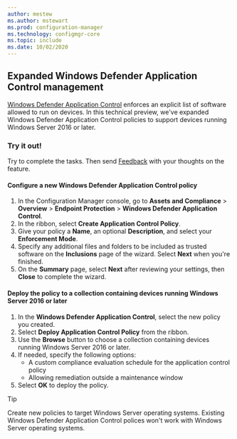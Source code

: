 ```yaml
---
author: mestew
ms.author: mstewart
ms.prod: configuration-manager
ms.technology: configmgr-core
ms.topic: include
ms.date: 10/02/2020
---
```


## <a name="bkmk_wdac"></a> Expanded Windows Defender Application Control management
<!--7752243-->
[Windows Defender Application Control](../../../../../protect/deploy-use/use-device-guard-with-configuration-manager.md) enforces an explicit list of software allowed to run on devices. In this technical preview, we've expanded Windows Defender Application Control policies to support devices running Windows Server 2016 or later.

### Try it out!

Try to complete the tasks. Then send [Feedback](../../technical-preview-2003.md#bkmk_feedback) with your thoughts on the feature.

#### Configure a new Windows Defender Application Control policy

1. In the Configuration Manager console, go to **Assets and Compliance** > **Overview** > **Endpoint Protection** > **Windows Defender Application Control**.
1. In the ribbon, select **Create Application Control Policy**.
1. Give your policy a **Name**, an optional **Description**, and select your **Enforcement Mode**.
1. Specify any additional files and folders to be included as trusted software on the **Inclusions** page of the wizard. Select **Next** when you're finished.
1. On the **Summary** page, select **Next** after reviewing your settings, then **Close** to complete the wizard.

#### Deploy the policy to a collection containing devices running Windows Server 2016 or later

1. In the **Windows Defender Application Control**, select the new policy you created.
1. Select **Deploy Application Control Policy** from the ribbon.
1. Use the **Browse** button to choose a collection containing devices running Windows Server 2016 or later.
1. If needed, specify the following options:  
   - A custom compliance evaluation schedule for the application control policy
   - Allowing remediation outside a maintenance window
1. Select **OK** to deploy the policy.

> [!Tip]
> Create new policies to target Windows Server operating systems. Existing Windows Defender Application Control polices won't work with Windows Server operating systems.


